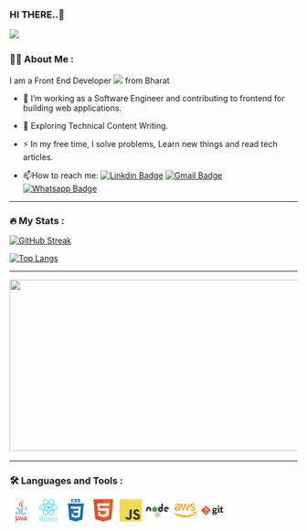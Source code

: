 <!--
**Kingsman119/Kingsman119** is a ✨ _special_ ✨ repository because its `README.md` (this file) appears on your GitHub profile.

Here are some ideas to get you started:

- 🔭 I’m currently working on ...
- 🌱 I’m currently learning ...
- 👯 I’m looking to collaborate on ...
- 🤔 I’m looking for help with ...
- 💬 Ask me about ...
- 📫 How to reach me: ...
- 😄 Pronouns: ...
- ⚡ Fun fact: ...
-->
### HI THERE..👋
<div id="header" alighn-"left"> 
  <img src="https://i.pinimg.com/originals/73/ed/50/73ed50d9bfde8459aa2407f561224508.png" width="100"/>
</div> 



### :man_technologist: About Me :

I am a Front End Developer <img src="[https://media.giphy.com/media/WUlplcMpOCEmTGBtBW/giphy.gif](https://in.pinterest.com/pin/indian-flag-png-transparent-vector--385972630576277482/)" width="30"> from Bharat

- :telescope: I’m working as a Software Engineer and contributing to frontend for building web applications.

- :seedling: Exploring Technical Content Writing.

- :zap: In my free time, I solve problems, Learn new things and read tech articles.

- :mailbox:How to reach me: [![Linkdin Badge](https://img.shields.io/badge/-MrunalPurohit-blue?logo=Linkedin&logoColor=white)](https://www.linkedin.com/in/mrunal-purohit-47904510b/) [![Gmail Badge](https://img.shields.io/badge/MrunalPurohit-D14836?style=for-the-badge&logo=gmail&logoColor=white)](	https://mail.google.com/mail/u/1/#inbox?compose=CllgCJqXxwrgLkjbCcVRwSpxsCNVLSLKQGhxRxxqwmFflssSdkRvssBWdLnmhLRhfTbPslNTKLB) [![Whatsapp Badge](https://img.shields.io/badge/MrunalPurohit-25D366?style=for-the-badge&logo=whatsapp&logoColor=white)](https://web.whatsapp.com/+91-7048341531)


---

### :fire: My Stats :
[![GitHub Streak](http://github-readme-streak-stats.herokuapp.com?user=Kingsman119&theme=dark&background=000055)](https://git.io/streak-stats)

[![Top Langs](https://github-readme-stats.vercel.app/api/top-langs/?username=Kingsman119&layout=compact&theme=FDFF00)](https://github.com/anuraghazra/github-readme-stats)
<!--vision-friendly-dark -blue?style=fla -->
---

<div align="center">
  <img src="https://media.giphy.com/media/dWesBcTLavkZuG35MI/giphy.gif" width="600" height="300"/>
</div>

---

### :hammer_and_wrench: Languages and Tools :

<div>
  <img src="https://github.com/devicons/devicon/blob/master/icons/java/java-original-wordmark.svg" title="Java" alt="Java" width="40" height="40"/>&nbsp;
  <img src="https://github.com/devicons/devicon/blob/master/icons/react/react-original-wordmark.svg" title="React" alt="React" width="40" height="40"/>&nbsp;
  <img src="https://github.com/devicons/devicon/blob/master/icons/css3/css3-plain-wordmark.svg"  title="CSS3" alt="CSS" width="40" height="40"/>&nbsp;
  <img src="https://github.com/devicons/devicon/blob/master/icons/html5/html5-original.svg" title="HTML5" alt="HTML" width="40" height="40"/>&nbsp;
  <img src="https://github.com/devicons/devicon/blob/master/icons/javascript/javascript-original.svg" title="JavaScript" alt="JavaScript" width="40" height="40"/>&nbsp;
  <img src="https://github.com/devicons/devicon/blob/master/icons/nodejs/nodejs-original-wordmark.svg" title="NodeJS" alt="NodeJS" width="40" height="40"/>&nbsp;
  <img src="https://github.com/devicons/devicon/blob/master/icons/amazonwebservices/amazonwebservices-plain-wordmark.svg" title="AWS" alt="AWS" width="40" height="40"/>&nbsp;
  <img src="https://github.com/devicons/devicon/blob/master/icons/git/git-original-wordmark.svg" title="Git" **alt="Git" width="40" height="40"/>
</div>
